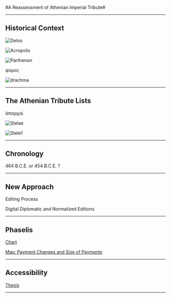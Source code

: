 #A Reassessment of Athenian Imperial Tribute#




___
## Historical Context ##

![Delos](Delos.jpg)

![Acropolis](Acropolis.jpg)

![Parthenon](Parthenon.jpg)


φόρος

![drachma](Coin.jpg)


---
## The Athenian Tribute Lists ##

ἀπαρχαί

![Stelae](ATLoverview.jpg)

![Stele1](Stele1&Me.jpg)



---
## Chronology ##

464 B.C.E. or 454 B.C.E. ?

---
## New Approach ##

Editing Process

Digital Diplomatic and Normalized Editions


---
## Phaselis ##

[Chart](http://beta.hpcc.uh.edu/tomcat/phoros/survival.html)

[Map: Payment Changes and Size of Payments](http://beta.hpcc.uh.edu/tomcat/phoros/mapByYearScaled.html)

---
## Accessibility ##

[Thesis](http://beta.hpcc.uh.edu/tomcat/phoros/)

---
